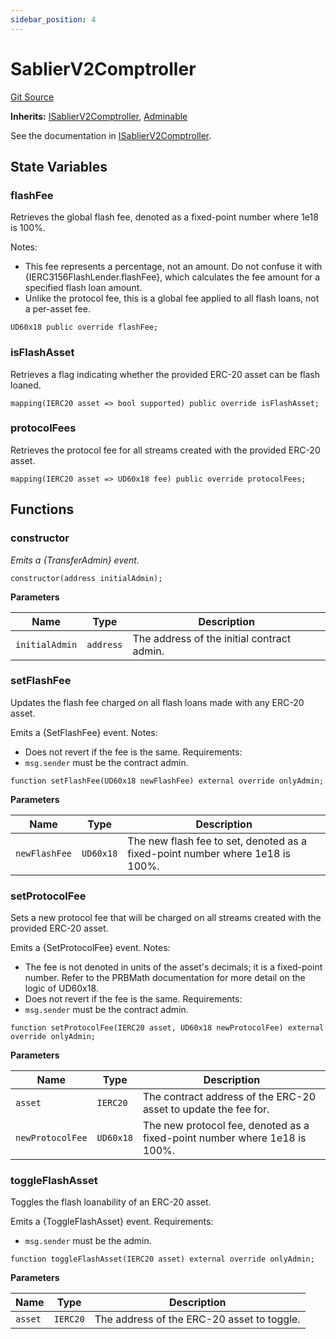 ```yaml
---
sidebar_position: 4
---
```


# SablierV2Comptroller

[Git Source](https://github.com/sablier-labs/v2-core/blob/bca1d9ea0485b065544486bb01f4148d44289644/docs/contracts/v2/reference/core)

**Inherits:** [ISablierV2Comptroller](/docs/contracts/v2/reference/core/interfaces/interface.ISablierV2Comptroller.md),
[Adminable](/docs/contracts/v2/reference/core/abstracts/abstract.Adminable.md)

See the documentation in
[ISablierV2Comptroller](/docs/contracts/v2/reference/core/interfaces/interface.ISablierV2Comptroller.md).

## State Variables

### flashFee

Retrieves the global flash fee, denoted as a fixed-point number where 1e18 is 100%.

Notes:

- This fee represents a percentage, not an amount. Do not confuse it with {IERC3156FlashLender.flashFee}, which
  calculates the fee amount for a specified flash loan amount.
- Unlike the protocol fee, this is a global fee applied to all flash loans, not a per-asset fee.

```solidity
UD60x18 public override flashFee;
```

### isFlashAsset

Retrieves a flag indicating whether the provided ERC-20 asset can be flash loaned.

```solidity
mapping(IERC20 asset => bool supported) public override isFlashAsset;
```

### protocolFees

Retrieves the protocol fee for all streams created with the provided ERC-20 asset.

```solidity
mapping(IERC20 asset => UD60x18 fee) public override protocolFees;
```

## Functions

### constructor

_Emits a {TransferAdmin} event._

```solidity
constructor(address initialAdmin);
```

**Parameters**

| Name           | Type      | Description                                |
| -------------- | --------- | ------------------------------------------ |
| `initialAdmin` | `address` | The address of the initial contract admin. |

### setFlashFee

Updates the flash fee charged on all flash loans made with any ERC-20 asset.

Emits a {SetFlashFee} event. Notes:

- Does not revert if the fee is the same. Requirements:
- `msg.sender` must be the contract admin.

```solidity
function setFlashFee(UD60x18 newFlashFee) external override onlyAdmin;
```

**Parameters**

| Name          | Type      | Description                                                                   |
| ------------- | --------- | ----------------------------------------------------------------------------- |
| `newFlashFee` | `UD60x18` | The new flash fee to set, denoted as a fixed-point number where 1e18 is 100%. |

### setProtocolFee

Sets a new protocol fee that will be charged on all streams created with the provided ERC-20 asset.

Emits a {SetProtocolFee} event. Notes:

- The fee is not denoted in units of the asset's decimals; it is a fixed-point number. Refer to the PRBMath
  documentation for more detail on the logic of UD60x18.
- Does not revert if the fee is the same. Requirements:
- `msg.sender` must be the contract admin.

```solidity
function setProtocolFee(IERC20 asset, UD60x18 newProtocolFee) external override onlyAdmin;
```

**Parameters**

| Name             | Type      | Description                                                               |
| ---------------- | --------- | ------------------------------------------------------------------------- |
| `asset`          | `IERC20`  | The contract address of the ERC-20 asset to update the fee for.           |
| `newProtocolFee` | `UD60x18` | The new protocol fee, denoted as a fixed-point number where 1e18 is 100%. |

### toggleFlashAsset

Toggles the flash loanability of an ERC-20 asset.

Emits a {ToggleFlashAsset} event. Requirements:

- `msg.sender` must be the admin.

```solidity
function toggleFlashAsset(IERC20 asset) external override onlyAdmin;
```

**Parameters**

| Name    | Type     | Description                                |
| ------- | -------- | ------------------------------------------ |
| `asset` | `IERC20` | The address of the ERC-20 asset to toggle. |
